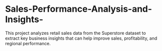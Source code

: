 # Sales-Performance-Analysis-and-Insights-
This project analyzes retail sales data from the Superstore dataset to extract key business insights that can help improve sales, profitability, and regional performance.
